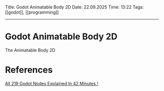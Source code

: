 Title: Godot Animatable Body 2D
Date: 22.09.2025
Time: 13:22
Tags: [[godot]], [[programming]]

---
# Godot Animatable Body 2D

The Animatable Body 2D 

# References
[All 219 Godot Nodes Explained In 42 Minutes !](https://www.youtube.com/watch?v=tO2gthp45MA&list=WL&index=1)